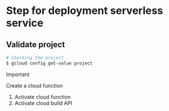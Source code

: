 # Step for deployment serverless service

## Validate project

```sh
# Checking the project
$ gcloud config get-value project
```

> [!IMPORTANT]  
> Create a cloud function
> 1. Activate cloud function
> 2. Activate cloud build API
